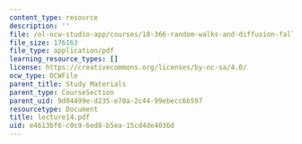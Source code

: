 ```yaml
---
content_type: resource
description: ''
file: /ol-ocw-studio-app/courses/18-366-random-walks-and-diffusion-fall-2006/e4613bf6c0c96ed8b5ea15cd4de4036d_lecture14.pdf
file_size: 176163
file_type: application/pdf
learning_resource_types: []
license: https://creativecommons.org/licenses/by-nc-sa/4.0/
ocw_type: OCWFile
parent_title: Study Materials
parent_type: CourseSection
parent_uid: 9d04499e-d235-e70a-2c44-99ebecc6b597
resourcetype: Document
title: lecture14.pdf
uid: e4613bf6-c0c9-6ed8-b5ea-15cd4de4036d
---
```

